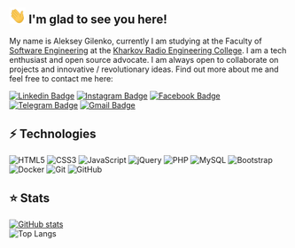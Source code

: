 ## <img src="https://github.com/Sagittarius1310/Sagittarius1310/blob/main/wave.gif" width="30px"> I'm glad to see you here!

My name is Aleksey Gilenko, currently I am studying at the Faculty of [Software Engineering](http://www.hrtt.kh.ua/2017/04/16/%d1%96%d0%bd%d0%b6%d0%b5%d0%bd%d0%b5%d1%80%d1%96%d1%8f-%d0%bf%d1%80%d0%be%d0%b3%d1%80%d0%b0%d0%bc%d0%bd%d0%be%d0%b3%d0%be-%d0%b7%d0%b0%d0%b1%d0%b5%d0%b7%d0%bf%d0%b5%d1%87%d0%b5%d0%bd%d0%bd%d1%8f/) at the [Kharkov Radio Engineering College](http://www.hrtt.kh.ua/). I am a tech enthusiast and open source advocate. I am always open to collaborate on projects and innovative / revolutionary ideas. Find out more about me and feel free to contact me here:

[![Linkedin Badge](https://img.shields.io/badge/-LinkedIn-blue?style=flat-square&logo=Linkedin&logoColor=white&link=https://www.linkedin.com/in/aleksei-gilenko/)](https://www.linkedin.com/in/aleksei-gilenko/)
[![Instagram Badge](https://img.shields.io/badge/-Instagram-purple?style=flat-square&logo=instagram&logoColor=white&link=https://www.instagram.com/_a.gilenko_/)](https://www.instagram.com/_a.gilenko_/)
[![Facebook Badge](https://img.shields.io/badge/-Facebook-2D416B?style=flat-square&logo=Facebook&logoColor=4765A7&link=https://www.facebook.com/profile.php?id=100007361644056)](https://www.facebook.com/profile.php?id=100007361644056)
[![Telegram Badge](https://img.shields.io/badge/-Telegram-4E73B8?style=flat-square&logo=Telegram&logoColor=35ADE1&link=https://t.me/Sagittarius_1310)](https://t.me/Sagittarius_1310)
[![Gmail Badge](https://img.shields.io/badge/-Gmail-c14438?style=flat-square&logo=Gmail&logoColor=white&link=mailto:aleksey.gilenko@gmail.com)](mailto:aleksey.gilenko@gmail.com)
<!-- [![WhatsApp Badge](https://img.shields.io/badge/-WhatsApp-0F4A19?style=flat-square&logo=WhatsApp&logoColor=2BD247&link=)]() -->

## ⚡ Technologies

![HTML5](https://img.shields.io/badge/-HTML5-E34F26?style=flat-square&logo=html5&logoColor=white)
![CSS3](https://img.shields.io/badge/-CSS3-1572B6?style=flat-square&logo=css3)
![JavaScript](https://img.shields.io/badge/-JavaScript-6F7109?style=flat-square&logo=javascript)
![jQuery](https://img.shields.io/badge/-jQuery-032741?style=flat-square&logo=jQuery&logoColor=0865A7)
![PHP](https://img.shields.io/badge/-PHP-272D5E?style=flat-square&logo=PHP)
![MySQL](https://img.shields.io/badge/-MySQL-002A2A?style=flat-square&logo=mysql)
![Bootstrap](https://img.shields.io/badge/-Bootstrap-563D7C?style=flat-square&logo=bootstrap)
![Docker](https://img.shields.io/badge/-Docker-025454?style=flat-square&logo=docker)
![Git](https://img.shields.io/badge/-Git-772719?style=flat-square&logo=git)
![GitHub](https://img.shields.io/badge/-GitHub-181717?style=flat-square&logo=github)

## ⭐ Stats

[![GitHub stats](https://github-readme-stats.vercel.app/api?username=Sagittarius1310&count_private=true&show_icons=true&include_all_commits=true&theme=radical)](https://github.com/anuraghazra/github-readme-stats)<br>
![Top Langs](https://github-readme-stats.vercel.app/api/top-langs/?username=Sagittarius1310&hide=TeX&layout=compact)
